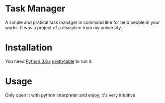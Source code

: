 # Task Manager
A simple and pratical task manager in command line for help people in your works.
It was a project of a discipline from my university.

# Installation

You need
[Python 3.6+](https://www.python.org/downloads/)
[prettytable](https://pypi.org/project/PrettyTable/)
to run it.

# Usage

Only open it with python interpreter and enjoy, it's very intuitive
